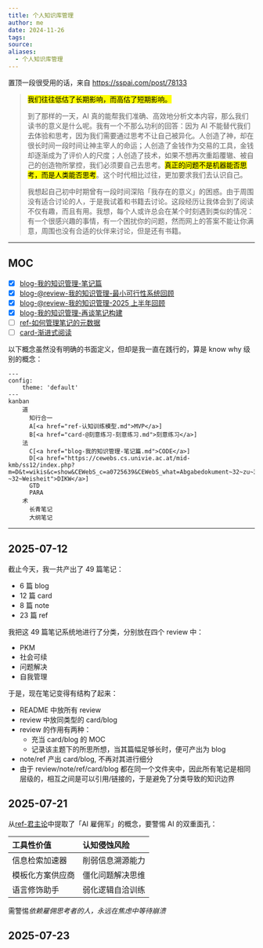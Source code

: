 ```yaml
---
title: 个人知识库管理
author: me
date: 2024-11-26
tags: 
source: 
aliases:
  - 个人知识库管理
---
```


置顶一段很受用的话，来自 https://sspai.com/post/78133

><mark>我们往往低估了长期影响，而高估了短期影响。</mark>
>
>到了那样的一天，AI 真的能帮我们准确、高效地分析文本内容，那么我们读书的意义是什么呢。我有一个不那么功利的回答：因为 AI 不能替代我们去体验和思考，因为我们需要通过思考不让自己被异化。人创造了神，却在很长时间一段时间让神主宰人的命运；人创造了金钱作为交易的工具，金钱却逐渐成为了评价人的尺度；人创造了技术，如果不想再次重蹈覆辙、被自己的创造物所掌控，我们必须要自己去思考。<mark>真正的问题不是机器能否思考，而是人类能否思考</mark>。这个时代相比过往，更加要求我们去认识自己。
>
>我想起自己初中时期曾有一段时间深陷「我存在的意义」的困惑。由于周围没有适合讨论的人，于是我试着和书籍去讨论。这段经历让我体会到了阅读不仅有趣，而且有用。我想，每个人或许总会在某个时刻遇到类似的情况：有一个很感兴趣的事情，有一个困扰你的问题，然而网上的答案不能让你满意，周围也没有合适的伙伴来讨论，但是还有书籍。

---

## MOC

- [x] [blog-我的知识管理-笔记篇](blog-我的知识管理-笔记篇.md)
- [x] [blog-@review-我的知识管理-最小可行性系统回顾](blog-@review-我的知识管理-最小可行性系统回顾.md)
- [x] [blog-@review-我的知识管理-2025 上半年回顾](blog-@review-我的知识管理-2025上半年回顾.md)
- [x] [blog-我的知识管理-再谈笔记构建](blog-我的知识管理-再谈笔记构建.md)
- [ ] [ref-如何管理笔记的元数据](ref-如何管理笔记的元数据.md)
- [ ] [card-渐进式阅读](card-渐进式阅读.md)

以下概念虽然没有明确的书面定义，但却是我一直在践行的，算是 know why 级别的概念：
```mermaid
---
config:
    theme: 'default'
---
kanban
	道
	  知行合一
	  A[<a href="ref-认知训练模型.md">MVP</a>]
	  B[<a href="card-@刻意练习-刻意练习.md">刻意练习</a>]
	法
	  C[<a href="blog-我的知识管理-笔记篇.md">CODE</a>]
	  D[<a href="https://cewebs.cs.univie.ac.at/mid-kmb/ss12/index.php?m=D&t=wikis&c=show&CEWebS_c=a0725639&CEWebS_what=Abgabedokument~32~zu~32~PR~32~Aufgabe~32~1:~32~Daten~32~~8211~~32~Information%28en%29~32~~8211~~32~Wissen~32~-~32~Weisheit">DIKW</a>]
	  GTD
	  PARA
	术
	  长青笔记
	  大纲笔记
```

---

## 2025-07-12

截止今天，我一共产出了 49 篇笔记：

- 6 篇 blog
- 12 篇 card
- 8 篇 note
- 23 篇 ref

我把这 49 篇笔记系统地进行了分类，分别放在四个 review 中：

- PKM
- 社会可续
- 问题解决
- 自我管理

于是，现在笔记变得有结构了起来：

- README 中放所有 review
- review 中放同类型的 card/blog
- review 的作用有两种：
	- 充当 card/blog 的 MOC
	- 记录该主题下的所思所想，当其篇幅足够长时，便可产出为 blog
- note/ref 产出 card/blog, 不再对其进行细分
- 由于 review/note/ref/card/blog 都在同一个文件夹中，因此所有笔记是相同层级的，相互之间是可以引用/链接的，于是避免了分类导致的知识边界

## 2025-07-21

从[ref-君主论](ref-君主论.md)中提取了「AI 雇佣军」的概念，要警惕 AI 的双重面孔：

| **工具性价值**   | **认知侵蚀风险** |
| :--------------- | :--------------- |
| 信息检索加速器   | 削弱信息溯源能力 |
| 模板化方案供应商 | 僵化问题解决思维 |
| 语言修饰助手     | 弱化逻辑自洽训练 |

需警惕*依赖雇佣思考者的人，永远在焦虑中等待崩溃*

## 2025-07-23

